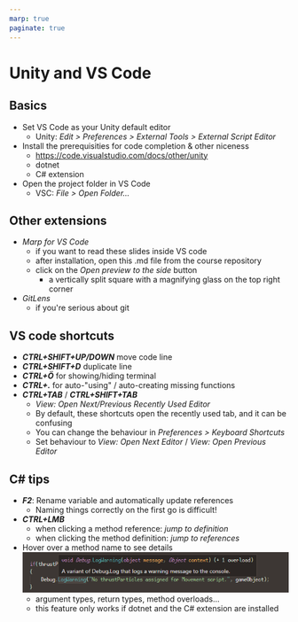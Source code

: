 ```yaml
---
marp: true
paginate: true
---
```

<!-- headingDivider: 3 -->
<!-- class: default -->
# Unity and VS Code
## Basics

* Set VS Code as your Unity default editor
  * Unity: *Edit > Preferences > External Tools > External Script Editor*
* Install the prerequisities for code completion & other niceness
  * https://code.visualstudio.com/docs/other/unity
  * dotnet
  * C# extension
* Open the project folder in VS Code
  * VSC: *File >  Open Folder...*

## Other extensions

* *Marp for VS Code*
  * if you want to read these slides inside VS code
  * after installation, open this .md file from the course repository
  * click on the *Open preview to the side* button
    * a vertically split square with a magnifying glass on the top right corner
* *GitLens*
  * if you're serious about git


## VS code shortcuts

* ***CTRL+SHIFT+UP/DOWN*** move code line
* ***CTRL+SHIFT+D*** duplicate line
* ***CTRL+Ö*** for showing/hiding terminal
* ***CTRL+.*** for auto-"using" / auto-creating missing functions
* ***CTRL+TAB*** / ***CTRL+SHIFT+TAB*** 
  * *View: Open Next/Previous Recently Used Editor*
  * By default, these shortcuts open the recently used tab, and it can be confusing
  * You can change the behaviour in *Preferences > Keyboard Shortcuts*
  * Set behaviour to *View: Open Next Editor* / *View: Open Previous Editor*
  
## C# tips

* ***F2***: Rename variable and automatically update references
  * Naming things correctly on the first go is difficult!
* ***CTRL+LMB*** 
  * when clicking a method reference: *jump to definition*
  * when clicking the method definition: *jump to references*
* Hover over a method name to see details
  ![](imgs/hover-over-method.png)
  * argument types, return types, method overloads...
  * this feature only works if dotnet and the C# extension are installed